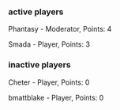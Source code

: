 ### active players
Phantasy - Moderator, Points: 4

Smada - Player, Points: 3

### inactive players

Cheter - Player, Points: 0

bmattblake - Player, Points: 0
